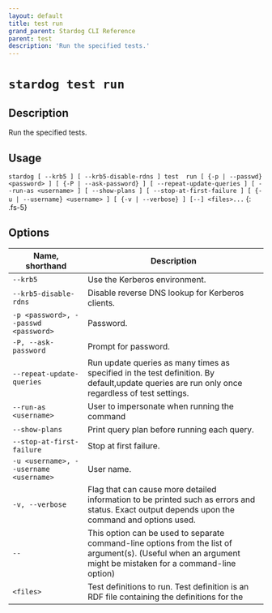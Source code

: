 ```yaml
---
layout: default
title: test run
grand_parent: Stardog CLI Reference
parent: test
description: 'Run the specified tests.'
---
```


#  `stardog test run` 
## Description
Run the specified tests.<br>
## Usage
`stardog [ --krb5 ] [ --krb5-disable-rdns ] test  run [ {-p | --passwd} <password> ] [ {-P | --ask-password} ] [ --repeat-update-queries ] [ --run-as <username> ] [ --show-plans ] [ --stop-at-first-failure ] [ {-u | --username} <username> ] [ {-v | --verbose} ] [--] <files>...`
{: .fs-5}
## Options

Name, shorthand | Description 
---|---
`--krb5` | Use the Kerberos environment.
`--krb5-disable-rdns` | Disable reverse DNS lookup for Kerberos clients.
`-p <password>, --passwd <password>` | Password.
`-P, --ask-password` | Prompt for password.
`--repeat-update-queries` | Run update queries as many times as specified in the test definition. By default,update queries are run only once regardless of test settings.
`--run-as <username>` | User to impersonate when running the command
`--show-plans` | Print query plan before running each query.
`--stop-at-first-failure` | Stop at first failure.
`-u <username>, --username <username>` | User name.
`-v, --verbose` | Flag that can cause more detailed information to be printed such as errors and status. Exact output depends upon the command and options used.
`--` | This option can be used to separate command-line options from the list of argument(s). (Useful when an argument might be mistaken for a command-line option)
`<files>` | Test definitions to run. Test definition is an RDF file containing the definitions for the 

